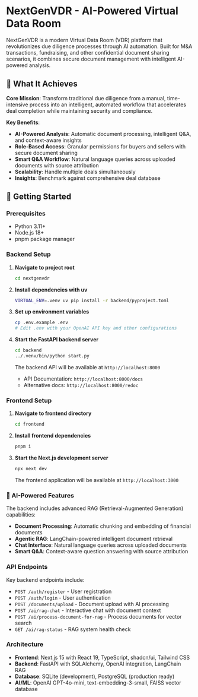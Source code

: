 # NextGenVDR - AI-Powered Virtual Data Room

NextGenVDR is a modern Virtual Data Room (VDR) platform that revolutionizes due diligence processes through AI automation. Built for M&A transactions, fundraising, and other confidential document sharing scenarios, it combines secure document management with intelligent AI-powered analysis.

## 🎯 What It Achieves

**Core Mission**: Transform traditional due diligence from a manual, time-intensive process into an intelligent, automated workflow that accelerates deal completion while maintaining security and compliance.

**Key Benefits**:
- **AI-Powered Analysis**: Automatic document processing, intelligent Q&A, and context-aware insights
- **Role-Based Access**: Granular permissions for buyers and sellers with secure document sharing
- **Smart Q&A Workflow**: Natural language queries across uploaded documents with source attribution
- **Scalability**: Handle multiple deals simultaneously
- **Insights**: Benchmark against comprehensive deal database

## 🚀 Getting Started

### Prerequisites

- Python 3.11+
- Node.js 18+
- pnpm package manager

### Backend Setup

1. **Navigate to project root**
   ```bash
   cd nextgenvdr
   ```

2. **Install dependencies with uv**
   ```bash
   VIRTUAL_ENV=.venv uv pip install -r backend/pyproject.toml
   ```

3. **Set up environment variables**
   ```bash
   cp .env.example .env
   # Edit .env with your OpenAI API key and other configurations
   ```

4. **Start the FastAPI backend server**
   ```bash
   cd backend
   ../.venv/bin/python start.py
   ```

   The backend API will be available at `http://localhost:8000`
   - API Documentation: `http://localhost:8000/docs`
   - Alternative docs: `http://localhost:8000/redoc`

### Frontend Setup

1. **Navigate to frontend directory**
   ```bash
   cd frontend
   ```

2. **Install frontend dependencies**
   ```bash
   pnpm i
   ```

3. **Start the Next.js development server**
   ```bash
   npx next dev
   ```

   The frontend application will be available at `http://localhost:3000`

### 🧠 AI-Powered Features

The backend includes advanced RAG (Retrieval-Augmented Generation) capabilities:

- **Document Processing**: Automatic chunking and embedding of financial documents
- **Agentic RAG**: LangChain-powered intelligent document retrieval
- **Chat Interface**: Natural language queries across uploaded documents
- **Smart Q&A**: Context-aware question answering with source attribution

### API Endpoints

Key backend endpoints include:

- `POST /auth/register` - User registration
- `POST /auth/login` - User authentication
- `POST /documents/upload` - Document upload with AI processing
- `POST /ai/rag-chat` - Interactive chat with document context
- `POST /ai/process-document-for-rag` - Process documents for vector search
- `GET /ai/rag-status` - RAG system health check

### Architecture

- **Frontend**: Next.js 15 with React 19, TypeScript, shadcn/ui, Tailwind CSS
- **Backend**: FastAPI with SQLAlchemy, OpenAI integration, LangChain RAG
- **Database**: SQLite (development), PostgreSQL (production ready)
- **AI/ML**: OpenAI GPT-4o-mini, text-embedding-3-small, FAISS vector database